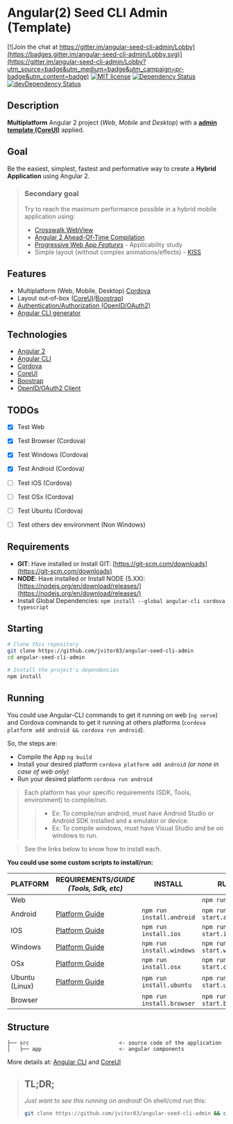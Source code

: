 # Angular(2) Seed CLI Admin (Template)

[![Join the chat at https://gitter.im/angular-seed-cli-admin/Lobby](https://badges.gitter.im/angular-seed-cli-admin/Lobby.svg)](https://gitter.im/angular-seed-cli-admin/Lobby?utm_source=badge&utm_medium=badge&utm_campaign=pr-badge&utm_content=badge)
[![MIT license](http://img.shields.io/badge/license-MIT-brightgreen.svg)](http://opensource.org/licenses/MIT)
[![Dependency Status](https://david-dm.org/jvitor83/angular-seed-cli-admin.svg)](https://david-dm.org/jvitor83/angular-seed-cli-admin)
[![devDependency Status](https://david-dm.org/jvitor83/angular-seed-cli-admin/dev-status.svg)](https://david-dm.org/jvitor83/angular-seed-cli-admin#info=devDependencies)


## Description

**Multiplatform** Angular 2 project (_Web_, _Mobile_ and _Desktop_) with a **[admin template (CoreUI)](https://github.com/mrholek/CoreUI-Free-Bootstrap-Admin-Template)** applied.


## Goal

Be the easiest, simplest, fastest and performative way to create a **Hybrid Application** using Angular 2.


> ### Secondary goal
> Try to reach the maximum performance possible in a hybrid mobile application using:
> - [Crosswalk WebView](https://crosswalk-project.org/documentation/cordova.html)
> - [Angular 2 Ahead-Of-Time Compilation](https://angular.io/docs/ts/latest/cookbook/aot-compiler.html)
> - [Progressive Web App _Features_](https://developers.google.com/web/#progressive-web-apps) - Applicability study
> - Simple layout (without complex animations/effects) - [KISS](https://en.wikipedia.org/wiki/KISS_principle)


## Features

- Multiplatform (Web, Mobile, Desktop) [Cordova](https://cordova.apache.org/docs/en/latest/guide/support/index.html)
- Layout out-of-box ([CoreUI](http://coreui.io/)/[Boostrap](http://getbootstrap.com/))
- [Authentication/Authorization (OpenID/OAuth2)](https://github.com/IdentityModel/oidc-client-js/wiki)
- [Angular CLI generator](https://github.com/angular/angular-cli#generating-components-directives-pipes-and-services) 


## Technologies

- [Angular 2](http://angular.io/)
- [Angular CLI](https://cli.angular.io/)
- [Cordova](https://cordova.apache.org/)
- [CoreUI](http://coreui.io/)
- [Boostrap](http://getbootstrap.com/)
- [OpenID/OAuth2 Client](https://github.com/IdentityModel/oidc-client-js)



## TODOs

- [x] Test Web
- [x] Test Browser (Cordova)
- [x] Test Windows (Cordova)
- [x] Test Android (Cordova)
- [ ] Test iOS (Cordova)
- [ ] Test OSx (Cordova)
- [ ] Test Ubuntu (Cordova)
- [ ] Test others dev environment (Non Windows)


## Requirements

- **GIT**: Have installed or Install GIT: [https://git-scm.com/downloads](https://git-scm.com/downloads)
- **NODE**: Have installed or Install NODE (5.XX): [https://nodejs.org/en/download/releases/](https://nodejs.org/en/download/releases/) 
- Install Global Dependencies: `npm install --global angular-cli cordova typescript`

## Starting

```bash
# Clone this repository
git clone https://github.com/jvitor83/angular-seed-cli-admin
cd angular-seed-cli-admin

# Install the project's dependencies
npm install
```


## Running

You could use Angular-CLI commands to get it running on web (`ng serve`) and Cordova commands to get it running at others platforms (`cordova platform add android && cordova run android`).

So, the steps are:
- Compile the App `ng build`
- Install your desired platform `cordova platform add android` _(or none in case of web only)_
- Run your desired platform `cordova run android`

> Each platform has your specific requirements (SDK, Tools, environment) to compile/run.
> > - Ex: To compile/run android, must have Android Studio or Android SDK installed and a emulator or device.
> > - Ex: To compile windows, must have Visual Studio and be on windows to run.

> See the links below to know how to install each.


**You could use some custom scripts to install/run:**


| PLATFORM       | REQUIREMENTS/*GUIDE (Tools, Sdk, etc)*                                                        | INSTALL                   | RUN                     |
|----------------|-----------------------------------------------------------------------------------------------|---------------------------|-------------------------|
| Web            |                                                                                               |                           | `npm run start`         |
| Android        | [Platform Guide](http://cordova.apache.org/docs/en/latest/guide/platforms/android/index.html) | `npm run install.android` | `npm run start.android` |
| IOS            | [Platform Guide](http://cordova.apache.org/docs/en/latest/guide/platforms/ios/index.html)     | `npm run install.ios`     | `npm run start.ios`     |
| Windows        | [Platform Guide](http://cordova.apache.org/docs/en/latest/guide/platforms/win8/index.html)    | `npm run install.windows` | `npm run start.windows` |
| OSx            | [Platform Guide](http://cordova.apache.org/docs/en/latest/guide/platforms/osx/index.html)     | `npm run install.osx`     | `npm run start.osx`     |
| Ubuntu (Linux) | [Platform Guide](http://cordova.apache.org/docs/en/latest/guide/platforms/ubuntu/index.html)  | `npm run install.ubuntu`  | `npm run start.ubuntu`  |
| Browser        |                                                                                               | `npm run install.browser` | `npm run start.browser` |


## Structure

```
├── src                             <- source code of the application
│   ├── app                         <- angular components
```

More details at: [Angular CLI](https://cli.angular.io/) and [CoreUI](https://github.com/mrholek/CoreUI-Free-Bootstrap-Admin-Template/tree/master/Angular2_CLI_Starter)


> ## TL;DR;
> 
> _Just want to see this running on android!_
> On shell/cmd run this:
> ```bash
> git clone https://github.com/jvitor83/angular-seed-cli-admin && cd angular-seed-cli-admin && npm i && npm run install.android && npm run start.android
> ```
